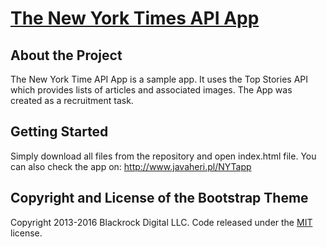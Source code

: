 # [The New York Times API App](http://www.javaheri.pl/NYTapp)


## About the Project

The New York Time API App is a sample app. It uses the Top Stories API which provides lists of articles and associated images. The App was created as a recruitment task.

## Getting Started

Simply download all files from the repository and open index.html file.
You can also check the app on: http://www.javaheri.pl/NYTapp


## Copyright and License of the Bootstrap Theme

Copyright 2013-2016 Blackrock Digital LLC. Code released under the [MIT](https://github.com/BlackrockDigital/startbootstrap-clean-blog/blob/gh-pages/LICENSE) license.